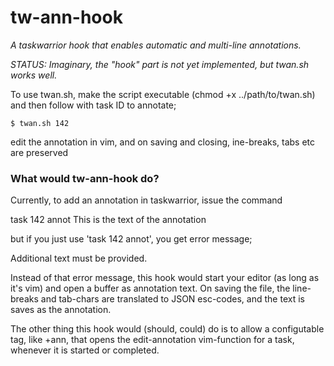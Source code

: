 # tw-ann-hook
_A taskwarrior hook that enables automatic and multi-line annotations._

*STATUS: Imaginary, the "hook" part is not yet implemented, but twan.sh works well.*

To use twan.sh, make the script executable (chmod +x ../path/to/twan.sh) and then follow with task ID to annotate;

```
$ twan.sh 142
```
edit the annotation in vim, and on saving and closing, ine-breaks, tabs etc are preserved

### What would tw-ann-hook do?

Currently, to add an annotation in taskwarrior, issue the command

   task 142 annot This is the text of the annotation
   
but if you just use 'task 142 annot', you get error message;

   Additional text must be provided.

Instead of that error message, this hook would start your editor
(as long as it's vim) and open a buffer as annotation text. 
On saving the file, the line-breaks and tab-chars are translated to
JSON esc-codes, and the text is saves as the annotation.

The other thing this hook would (should, could) do is to 
allow a configutable tag, like +ann, that opens the edit-annotation
vim-function for a task, whenever it is started or completed.
